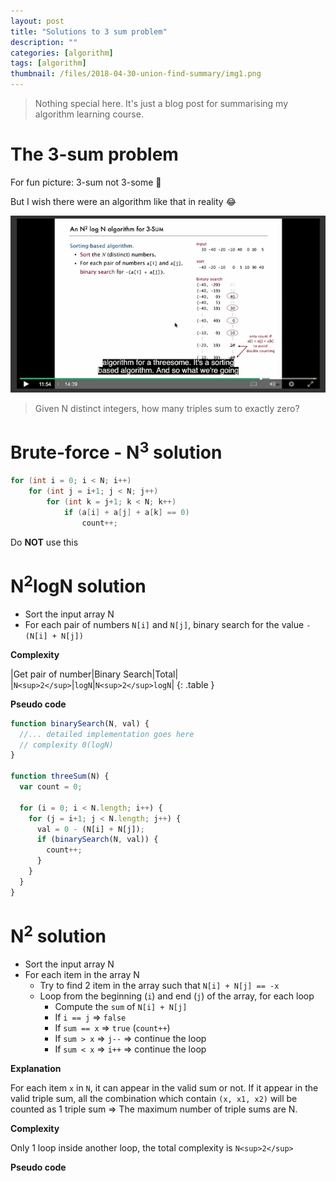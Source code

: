 ```yaml
---
layout: post
title: "Solutions to 3 sum problem"
description: ""
categories: [algorithm]
tags: [algorithm]
thumbnail: /files/2018-04-30-union-find-summary/img1.png
---
```


> Nothing special here. It's just a blog post for summarising my algorithm learning course.

# The 3-sum problem

For fun picture: 3-sum not 3-some 🤣

But I wish there were an algorithm like that in reality 😂

![3-sum not 3-some](/files/2018-05-05-solution-to-3-sum-problem/img1.png)

> Given N distinct integers, how many triples sum to exactly zero?

# Brute-force - N<sup>3</sup> solution

```java
for (int i = 0; i < N; i++)
    for (int j = i+1; j < N; j++)
        for (int k = j+1; k < N; k++)
            if (a[i] + a[j] + a[k] == 0)
                count++;
```

Do **NOT** use this

# N<sup>2</sup>logN solution

* Sort the input array N
* For each pair of numbers `N[i]` and `N[j]`, binary search for the value `-(N[i] + N[j])`

**Complexity**

|Get pair of number|Binary Search|Total|
|`N<sup>2</sup>`|`logN`|`N<sup>2</sup>logN`|
{: .table }

**Pseudo code**

```js
function binarySearch(N, val) {
  //... detailed implementation goes here
  // complexity 0(logN)
}

function threeSum(N) {
  var count = 0;

  for (i = 0; i < N.length; i++) {
    for (j = i+1; j < N.length; j++) {
      val = 0 - (N[i] + N[j]);
      if (binarySearch(N, val)) {
        count++;
      }
    }
  }
}
```

# N<sup>2</sup> solution

- Sort the input array N
- For each item in the array N
  - Try to find 2 item in the array such that `N[i] + N[j] == -x`
  - Loop from the beginning (`i`) and end (`j`) of the array, for each loop
    - Compute the `sum` of `N[i] + N[j]`
    - If `i == j` => `false`
    - If `sum == x` => `true` (`count++`)
    - If `sum > x` => `j--` => continue the loop
    - If `sum < x` => `i++` => continue the loop

**Explanation**

For each item `x` in `N`, it can appear in the valid
sum or not. If it appear in the valid triple sum, all the combination which contain `(x, x1, x2)`
will be counted as 1 triple sum => The maximum number of triple sums are N.

**Complexity**

Only 1 loop inside another loop, the total complexity is `N<sup>2</sup>`

**Pseudo code**

```js

```
